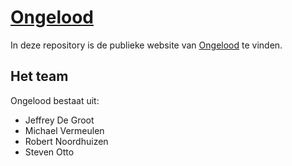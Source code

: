 # [Ongelood](http://ongelood.com)

In deze repository is de publieke website van [Ongelood](http://ongelood.com) te vinden. 

## Het team

Ongelood bestaat uit:
* Jeffrey De Groot
* Michael Vermeulen
* Robert Noordhuizen
* Steven Otto